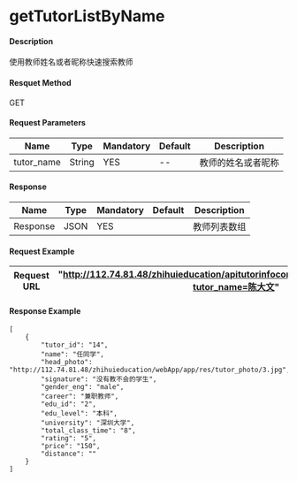 # getTutorListByName


#### Description
使用教师姓名或者昵称快速搜索教师

#### Resquet Method
GET
#### Request Parameters

| Name | Type | Mandatory | Default | Description |
| -- | -- | -- | -- | -- |
| tutor_name | String | YES | -- | 教师的姓名或者昵称 |



#### Response
| Name | Type | Mandatory | Default | Description |
| -- | -- | -- | -- | -- |
| Response | JSON | YES| | 教师列表数组  |


#### Request Example

|Request URL | "http://112.74.81.48/zhihuieducation/apitutorinfocontroller/getTutorListByName?tutor_name=陈大文" |
| --| -- |


#### Response Example

```
[
    {
        "tutor_id": "14",
        "name": "任同学",
        "head_photo": "http://112.74.81.48/zhihuieducation/webApp/app/res/tutor_photo/3.jpg",
        "signature": "没有教不会的学生",
        "gender_eng": "male",
        "career": "兼职教师",
        "edu_id": "2",
        "edu_level": "本科",
        "university": "深圳大学",
        "total_class_time": "8",
        "rating": "5",
        "price": "150",
        "distance": ""
    }
]
```






